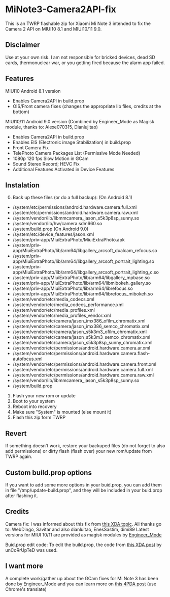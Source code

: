 # MiNote3-Camera2API-fix
This is an TWRP flashable zip for Xiaomi Mi Note 3 intended to fix the Camera 2 API on MIUI10 8.1 and MIUI10/11 9.0.

## Disclaimer
Use at your own risk. I am not responsible for bricked devices, dead SD cards, thermonuclear war, or you getting fired because the alarm app failed.

## Features
MIUI10 Android 8.1 version
- Enables Camera2API in build.prop
- OIS/Front camera fixes (changes the appropriate lib files, credits at the bottom)

MIUI10/11 Android 9.0 version
(Combined by Engineer_Mode as Magisk module, thanks to: Alexe070315, Dianlujitao)
- Enables Camera2API in build.prop
- Enables EIS (Electronic image Stabilization) in build.prop
- Front Camera Fix
- TelePhoto Camera Packages List (Permissive Mode Needed)
- 1080p 120 fps Slow Motion in GCam
- Sound Stereo Record; HEVC Fix
- Additional Features Activated in Device Features

## Instalation
0. Back up these files (or do a full backup):
(On Android 8.1)
- /system/etc/permissions/android.hardware.camera.full.xml
- /system/etc/permissions/android.hardware.camera.raw.xml
- /system/vendor/lib/libmmcamera_jason_s5k3p8sp_sunny.so
- /system/vendor/lib/hw/camera.sdm660.so
- /system/build.prop
(On Android 9.0)
- /system/etc/device_features/jason.xml
- /system/priv-app/MiuiExtraPhoto/MiuiExtraPhoto.apk
- /system/priv-app/MiuiExtraPhoto/lib/arm64/libgallery_arcsoft_dualcam_refocus.so
- /system/priv-app/MiuiExtraPhoto/lib/arm64/libgallery_arcsoft_portrait_lighting.so
- /system/priv-app/MiuiExtraPhoto/lib/arm64/libgallery_arcsoft_portrait_lighting_c.so
- /system/priv-app/MiuiExtraPhoto/lib/arm64/libgallery_mpbase.so
- /system/priv-app/MiuiExtraPhoto/lib/arm64/libmibokeh_gallery.so
- /system/priv-app/MiuiExtraPhoto/lib/arm64/librefocus.so
- /system/priv-app/MiuiExtraPhoto/lib/arm64/librefocus_mibokeh.so
- /system/vendor/etc/media_codecs.xml
- /system/vendor/etc/media_codecs_performance.xml
- /system/vendor/etc/media_profiles.xml
- /system/vendor/etc/media_profiles_vendor.xml
- /system/vendor/etc/camera/jason_imx386_ofilm_chromatix.xml
- /system/vendor/etc/camera/jason_imx386_semco_chromatix.xml
- /system/vendor/etc/camera/jason_s5k3m3_ofilm_chromatix.xml
- /system/vendor/etc/camera/jason_s5k3m3_semco_chromatix.xml
- /system/vendor/etc/camera/jason_s5k3p8sp_sunny_chromatix.xml
- /system/vendor/etc/permissions/android.hardware.camera.ar.xml
- /system/vendor/etc/permissions/android.hardware.camera.flash-autofocus.xml
- /system/vendor/etc/permissions/android.hardware.camera.front.xml
- /system/vendor/etc/permissions/android.hardware.camera.full.xml
- /system/vendor/etc/permissions/android.hardware.camera.raw.xml
- /system/vendor/lib/libmmcamera_jason_s5k3p8sp_sunny.so
- /system/build.prop
1. Flash your new rom or update
2. Boot to your system
3. Reboot into recovery
4. Make sure "System" is mounted (else mount it)
5. Flash this zip form TWRP

## Revert
If something doesn't work, restore your backuped files (do not forget to also add permissions) or dirty flash (flash over) your new rom/update from TWRP again.

## Custom build.prop options
If you want to add some more options in your buid.prop, you can add them in file "/tmp/update-build.prop", and they will be included in your buid.prop after flashing it.

## Credits
Camera fix: I was informed about this fix from [this XDA topic](https://forum.xda-developers.com/mi-note-3/how-to/google-camera-how-to-mi-note-3-t3757049). All thanks go to: WebDingo, Savitar and also dianluitao, EnesSastim, dimi89
Latest versions for MIUI 10/11 are provided as magisk modules by [Engineer_Mode](http://4pda.ru/forum/index.php?showtopic=878111&st=3460#entry83639600)

Buid.prop edit code: To edit the build.prop, the code from [this XDA post](https://forum.xda-developers.com/showpost.php?p=19093919&postcount=20) by unCoRrUpTeD was used.

## I want more
A complete work/gather up about the GCam fixes for Mi Note 3 has been done by Engineer_Mode and you can learn more on [this 4PDA post](http://4pda.ru/forum/index.php?showtopic=878111&st=3460#entry83639600) (use Chrome's translate)
